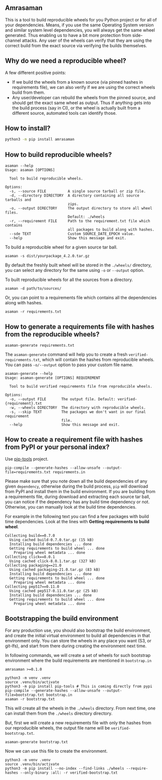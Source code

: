 ## Amrasaman

This is a tool to build reproducible wheels for you Python project or for all of your dependencies. Means, if you use the same Operating System version and similar system level dependencies, you will always get the same wheel generated. Thus enabling us to have a bit more protection from side-channel attacks. Any user of the wheels can verify that they are using the correct build from the exact source via verifying the builds themselves.

## Why do we need a reproducible wheel?

A few different positive points:

- If we build the wheels from a known source (via pinned hashes in requirements file), we can also verify if we are using the correct wheels build from them.
- Any user/developer can rebuild the wheels from the pinned source, and should get the exact same wheel as output. Thus if anything gets into the build process (say in CI), or the wheel is actually built from a different source, automated tools can identify those.


## How to install?

```bash
python3 -m pip install amrasaman
```

## How to build reproducible wheels?

```
asaman --help
Usage: asaman [OPTIONS]

  Tool to build reproducible wheels.

Options:
  -s, --source FILE          A single source tarball or zip file.
  -d, --directory DIRECTORY  A directory containing all source tarballs and
                             zips.
  -o, --output DIRECTORY     The output directory to store all wheel files.
                             Default: ./wheels
  -r, --requirement FILE     Path to the requirement.txt file which contains
                             all packages to build along with hashes.
  --sde TEXT                 Custom SOURCE_DATE_EPOCH value.
  --help                     Show this message and exit.
```

To build a reproducible wheel for a given source tar ball.

```
asaman -s dist/yourpackage_4.2.0.tar.gz
```

By default the freshly built wheel will be stored in the `./wheels/` directory, you can select any directory for the same using `-o` or `--output` option.

To built reproducible wheels for all the sources from a directory.


```
asaman -d path/to/sources/
```

Or, you can point to a requirements file which contains all the dependencies along with hashes.

```
asaman -r requirements.txt
```


## How to generate a requirements file with hashes from the reproducible wheels?

```
asaman-generate requirements.txt
```

The `asaman-generate` command will help you to create a fresh `verified-requirements.txt`, which
will contain the hashes from reproducible wheels. You can pass `-o/--output` option to pass your
custom file name.

```
asaman-generate --help
Usage: asaman-generate [OPTIONS] REQUIREMENT

  Tool to build verified requirements file from reproducible wheels.

Options:
  -o, --output FILE       The output file. Default: verified-{requirement}.txt
  -w, --wheels DIRECTORY  The directory with reproducible wheels.
  -s, --skip TEXT         The packages we don't want in our final requirement
                          file.
  --help                  Show this message and exit.
```

## How to create a requirement file with hashes from PyPI or your personal index?

Use [pip-tools](https://github.com/jazzband/pip-tools/) project.

```
pip-compile --generate-hashes --allow-unsafe --output-file=requirements.txt requirements.in
```

Please make sure that you note down all the build dependencies  of any given `dependency`, otherwise during the build process, `pip` will download from PyPI and install them in the build environment. If you are building from a requirements file, during download and extracting each source tar ball, you can notice if the dependency has any build time dependency or not. Otherwise, you can manually look at the build time dependencies. 

For example in the following text you can find a few packages with build time dependencies.
Look at the lines with **Getting requirements to build wheel**.

```
Collecting build==0.7.0
  Using cached build-0.7.0.tar.gz (15 kB)
  Installing build dependencies ... done
  Getting requirements to build wheel ... done
    Preparing wheel metadata ... done
Collecting click==8.0.1
  Using cached click-8.0.1.tar.gz (327 kB)
Collecting packaging==21.0
  Using cached packaging-21.0.tar.gz (83 kB)
  Installing build dependencies ... done
  Getting requirements to build wheel ... done
    Preparing wheel metadata ... done
Collecting pep517==0.11.0
  Using cached pep517-0.11.0.tar.gz (25 kB)
  Installing build dependencies ... done
  Getting requirements to build wheel ... done
    Preparing wheel metadata ... done
```


## Bootstrapping the build environment

For any production use, you should also bootstrap the build environment, and create the initial virtual environment to build all dependencies in that environment only. You can store the wheels in any place you want (S3, or git-lfs), and start from there during creating the environment next time.

In following commands, we will create a set of wheels for such bootstrap environment where the build requirements are mentioned in `bootstrap.in` 

```
amrasaman >=0.1.0
```

```
python3 -m venv .venv
source .venv/bin/activate
python3 -m pip install pip-tools # This is coming directly from pypi
pip-compile --generate-hashes --allow-unsafe --output-file=bootstrap.txt bootstrap.in
asaman -r bootstrap.txt
```

This will create all the wheels in the `./wheels` directory.
From next time, one can install them from the `./wheels` directory directory.

But, first we will create a new requirements file with only the hashes from our reproducible wheels, the output file name will be `verified-bootstrap.txt`.

```
asaman-generate bootstrap.txt
```

Now we can use this file to create the environment.

```
python3 -m venv .venv
source .venv/bin/activate
python3 -m pip install --no-index --find-links ./wheels --require-hashes --only-binary :all: -r verified-bootstrap.txt 
```






